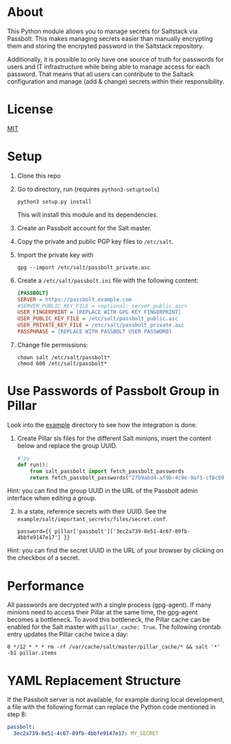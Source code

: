 # About
This Python module allows you to manage secrets for Saltstack via Passbolt. This makes managing secrets easier than manually encrypting them and storing the encrpyted password in the Saltstack repository.

Additionally, it is possible to only have one source of truth for passwords for users and IT infrastructure while being able to manage access for each password. That means that all users can contribute to the Saltack configuration and manage (add & change) secrets within their responsibility.

# License
[MIT](LICENSE)

# Setup
1. Clone this repo 

2. Go to directory, run (requires `python3-setuptools`)
    ```shell
    python3 setup.py install
    ```
    This will install this module and its dependencies.

3. Create an Passbolt account for the Salt master.

4. Copy the private and public PGP key files to `/etc/salt`.

5. Import the private key with
    ```shell
    gpg --import /etc/salt/passbolt_private.asc
    ```

6. Create a `/etc/salt/passbolt.ini` file with the following content:
    ```ini
    [PASSBOLT]
    SERVER = https://passbolt.example.com
    #SERVER_PUBLIC_KEY_FILE = <optional: server_public.asc>
    USER_FINGERPRINT = [REPLACE WITH GPG KEY FINGERPRINT]
    USER_PUBLIC_KEY_FILE = /etc/salt/passbolt_public.asc
    USER_PRIVATE_KEY_FILE = /etc/salt/passbolt_private.asc
    PASSPHRASE = [REPLACE WITH PASSBOLT USER PASSWORD]
    ```

7. Change file permissions:
    ```shell
    chown salt /etc/salt/passbolt*
    chmod 600 /etc/salt/passbolt*
    ```

# Use Passwords of Passbolt Group in Pillar
Look into the [example](example) directory to see how the integration is done.

1. Create Pillar sls files for the different Salt minions, insert the content below and replace the group UUID.
    ```python
    #!py
    def run():
        from salt_passbolt import fetch_passbolt_passwords
        return fetch_passbolt_passwords("27b9abd4-af9b-4c9e-9af1-cf8cb963680c")
    ```
  Hint: you can find the group UUID in the URL of the Passbolt admin interface when editing a group.

2. In a state, reference secrets with their UUID. See the `example/salt/important_secrets/files/secret.conf`.
    ```
    password={{ pillar['passbolt']['3ec2a739-8e51-4c67-89fb-4bbfe9147e17'] }}
    ```
  Hint: you can find the secret UUID in the URL of your browser by clicking on the checkbox of a secret.

# Performance
All passwords are decrypted with a single process (gpg-agent). If many minions need to access their Pillar at the same time, the gpg-agent becomes a bottleneck. To avoid this bottleneck, the Pillar cache can be enabled for the Salt master with `pillar_cache: True`. The following crontab entry updates the Pillar cache twice a day:
```
0 */12 * * * rm -rf /var/cache/salt/master/pillar_cache/* && salt '*' -b1 pillar.items
```

# YAML Replacement Structure
If the Passbolt server is not available, for example during local development, a file with the following format can replace the Python code mentioned in step 8:
```yaml
passbolt:
  3ec2a739-8e51-4c67-89fb-4bbfe9147e17: MY_SECRET
```
